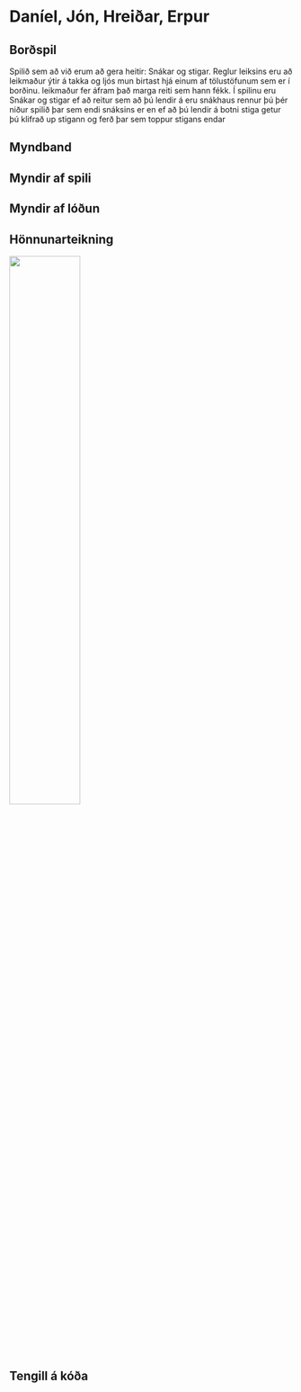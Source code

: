 # Daníel, Jón, Hreiðar, Erpur

## Borðspil  
Spilið sem að við erum að gera heitir: Snákar og stigar. Reglur leiksins eru að leikmaður ýtir á takka og ljós mun birtast hjá einum af tölustöfunum sem er í borðinu.
leikmaður fer áfram það marga reiti sem hann fékk. Í spilinu eru Snákar og stigar ef að reitur sem að þú lendir á eru snákhaus rennur þú þér niður spilið þar sem endi snáksins er en ef að þú lendir á botni stiga getur þú klifrað up stigann og ferð þar sem toppur stigans endar

## Myndband

## Myndir af spili

## Myndir af lóðun

## Hönnunarteikning
<img src="" width="50%" height="50%">

## Tengill á kóða
